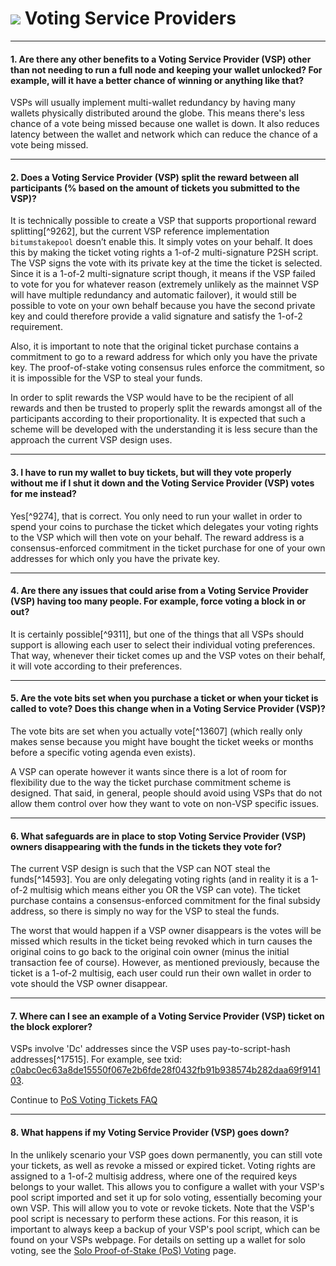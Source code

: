 # <img class="bitum-icon" src="/img/bitum-icons/Servers.svg" /> Voting Service Providers

---

#### 1. Are there any other benefits to a Voting Service Provider (VSP) other than not needing to run a full node and keeping your wallet unlocked? For example, will it have a better chance of winning or anything like that? 

VSPs will usually implement multi-wallet redundancy by having many wallets physically distributed around the globe. This means there's less chance of a vote
being missed because one wallet is down. It also reduces latency between the wallet and network which can reduce the chance of a vote being missed.

---

#### 2. Does a Voting Service Provider (VSP) split the reward between all participants (% based on the amount of tickets you submitted to the VSP)? 

It is technically possible to create a VSP that supports proportional reward splitting[^9262], but the current VSP reference implementation `bitumstakepool` doesn’t enable this. It simply votes on your behalf. It does this by making the ticket voting rights a 1-of-2 multi-signature P2SH script. The VSP signs the vote with its private key at the time the ticket is selected. Since it is a 1-of-2 multi-signature script though, it means if the VSP failed to vote for you for whatever reason (extremely unlikely as the mainnet VSP will have multiple redundancy and automatic failover), it would still be possible to vote on your own behalf because you have the second private key and could therefore provide a valid signature and satisfy the 1-of-2 requirement.

Also, it is important to note that the original ticket purchase contains a commitment to go to a reward address for which only you have the private key. The proof-of-stake voting consensus rules enforce the commitment, so it is impossible for the VSP to steal your funds.

In order to split rewards the VSP would have to be the recipient of all rewards and then be trusted to properly split the rewards amongst all of the participants according to their proportionality. It is expected that such a scheme will be developed with the understanding it is less secure than the approach the current VSP design uses.

---

#### 3. I have to run my wallet to buy tickets, but will they vote properly without me if I shut it down and the Voting Service Provider (VSP) votes for me instead? 

Yes[^9274], that is correct. You only need to run your wallet in order to spend your coins to purchase the ticket which delegates your voting rights to the VSP which will then vote on your behalf. The reward address is a consensus-enforced commitment in the ticket purchase for one of your own addresses for which only you have the private key.

---

#### 4. Are there any issues that could arise from a Voting Service Provider (VSP) having too many people. For example, force voting a block in or out? 

It is certainly possible[^9311], but one of the things that all VSPs should support is allowing each user to select their individual voting preferences. That way, whenever their ticket comes up and the VSP votes on their behalf, it will vote according to their preferences.

---

#### 5. Are the vote bits set when you purchase a ticket or when your ticket is called to vote? Does this change when in a Voting Service Provider (VSP)? 

The vote bits are set when you actually vote[^13607] (which really only makes sense because you might have bought the ticket weeks or months before a specific voting agenda even exists).

A VSP can operate however it wants since there is a lot of room for flexibility due to the way the ticket purchase commitment scheme is designed. That said, in general, people should avoid using VSPs that do not allow them control over how they want to vote on non-VSP specific issues.

---

#### 6. What safeguards are in place to stop Voting Service Provider (VSP) owners disappearing with the funds in the tickets they vote for? 

The current VSP design is such that the VSP can NOT steal the funds[^14593]. You are only delegating voting rights (and in reality it is a 1-of-2 multisig which means either you OR the VSP can vote). The ticket purchase contains a consensus-enforced commitment for the final subsidy address, so there is simply no way for the VSP to steal the funds.

The worst that would happen if a VSP owner disappears is the votes will be missed which results in the ticket being revoked which in turn causes the original coins to go back to the original coin owner (minus the initial transaction fee of course). However, as mentioned previously, because the ticket is a 1-of-2 multisig, each user could run their own wallet in order to vote should the VSP owner disappear.

---

#### 7. Where can I see an example of a Voting Service Provider (VSP) ticket on the block explorer? 

VSPs involve 'Dc' addresses since the VSP uses pay-to-script-hash addresses[^17515]. For example, see txid: [c0abc0ec63a8de15550f067e2b6fde28f0432fb91b938574b282daa69f914103](https://explorer.bitum.io/tx/c0abc0ec63a8de15550f067e2b6fde28f0432fb91b938574b282daa69f914103).

Continue to [PoS Voting Tickets FAQ](voting-tickets.md)

---

#### 8. What happens if my Voting Service Provider (VSP) goes down?

In the unlikely scenario your VSP goes down permanently, you can still vote your tickets, as well as revoke a missed or expired ticket. Voting rights are assigned to a 1-of-2 multisig address, where one of the required keys belongs to your wallet. This allows you to configure a wallet with your VSP's pool script imported and set it up for solo voting, essentially becoming your own VSP. This will allow you to vote or revoke tickets. Note that the VSP's pool script is necessary to perform these actions. For this reason, it is important to always keep a backup of your VSP's pool script, which can be found on your VSPs webpage. For details on setting up a wallet for solo voting, see the [Solo Proof-of-Stake (PoS) Voting](../../advanced/solo-proof-of-stake-voting.md) page.
